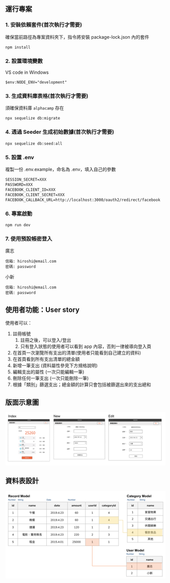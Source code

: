 ## 運行專案

### 1. 安裝依賴套件(首次執行才需要)

確保當前路徑為專案資料夾下，指令將安裝 package-lock.json 內的套件

```
npm install
```

### 2. 設置環境變數

VS code in Windows
```
$env:NODE_ENV="development"
```

### 3. 生成資料庫表格(首次執行才需要)

須確保資料庫 `alphacamp` 存在

```
npx sequelize db:migrate
```

### 4. 透過 Seeder 生成初始數據(首次執行才需要)

```
npx sequelize db:seed:all
```

### 5. 設置 .env

複製一份 .env.example，命名為 .env，填入自己的參數

```
SESSION_SECRET=XXX
PASSWORD=XXX
FACEBOOK_CLIENT_ID=XXX
FACEBOOK_CLIENT_SECRET=XXX
FACEBOOK_CALLBACK_URL=http://localhost:3000/oauth2/redirect/facebook
```

### 6. 專案啟動

```
npm run dev
```

### 7. 使用預設帳密登入

廣志
```
信箱: hiroshi@email.com
密碼: password
```

小新
```
信箱: hiroshi@email.com
密碼: password
```

## 使用者功能：User story

使用者可以：

1. 註冊帳號
    1. 註冊之後，可以登入/登出
    2. 只有登入狀態的使用者可以看到 app 內容，否則一律被導向登入頁
2. 在首頁一次瀏覽所有支出的清單(使用者只能看到自己建立的資料)
3. 在首頁看到所有支出清單的總金額
4. 新增一筆支出 (資料屬性參見下方規格說明)
5. 編輯支出的屬性 (一次只能編輯一筆)
6. 刪除任何一筆支出 (一次只能刪除一筆)
7. 根據「類別」篩選支出；總金額的計算只會包括被篩選出來的支出總和

## 版面示意圖

![版面示意圖](/repo/images/C4BM3-1-1.png)

## 資料表設計

![資料表設計](/repo/images/C4BM3-1-2.png)
